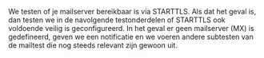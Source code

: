 We testen of je mailserver bereikbaar is via STARTTLS. Als dat het geval is, dan testen we in de navolgende testonderdelen of STARTTLS ook voldoende veilig is geconfigureerd. In het geval er geen mailserver (MX) is gedefineerd, geven we een notificatie en we voeren andere subtesten van de mailtest die nog steeds relevant zijn gewoon uit.
